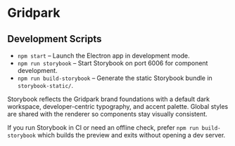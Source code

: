 # Gridpark

## Development Scripts

- `npm start` – Launch the Electron app in development mode.
- `npm run storybook` – Start Storybook on port 6006 for component development.
- `npm run build-storybook` – Generate the static Storybook bundle in `storybook-static/`.

Storybook reflects the Gridpark brand foundations with a default dark workspace, developer-centric typography, and accent palette. Global styles are shared with the renderer so components stay visually consistent.

If you run Storybook in CI or need an offline check, prefer `npm run build-storybook` which builds the preview and exits without opening a dev server.
